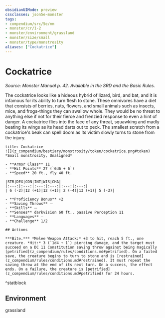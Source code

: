 ```yaml
---
obsidianUIMode: preview
cssclasses: json5e-monster
tags:
- compendium/src/5e/mm
- monster/cr/1-2
- monster/environment/grassland
- monster/size/small
- monster/type/monstrosity
aliases: ["Cockatrice"]
---
```

# Cockatrice
*Source: Monster Manual p. 42. Available in the SRD and the Basic Rules.*  

The cockatrice looks like a hideous hybrid of lizard, bird, and bat, and it is infamous for its ability to turn flesh to stone. These omnivores have a diet that consists of berries, nuts, flowers, and small animals such as insects, mice, and frogs-things they can swallow whole. They would be no threat to anything else if not for their fierce and frenzied response to even a hint of danger. A cockatrice flies into the face of any threat, squawking and madly beating its wings as its head darts out to peck. The smallest scratch from a cockatrice's beak can spell doom as its victim slowly turns to stone from the injury.

```ad-statblock
title: Cockatrice
![](z_compendium/bestiary/monstrosity/token/cockatrice.png#token)
*Small monstrosity, Unaligned*

- **Armor Class** 11 
- **Hit Points** 27 (`6d6 + 6`)
- **Speed** 20 ft., fly 40 ft.

|STR|DEX|CON|INT|WIS|CHA|
|:---:|:---:|:---:|:---:|:---:|:---:|
| 6 (-2)|12 (+1)|12 (+1)| 2 (-4)|13 (+1)| 5 (-3)|

- **Proficiency Bonus** +2
- **Saving Throws** ⏤
- **Skills** ⏤
- **Senses** darkvision 60 ft., passive Perception 11
- **Languages** —
- **Challenge** 1/2

## Actions

***Bite.*** *Melee Weapon Attack:* +3 to hit, reach 5 ft., one creature. *Hit:* 3 (`1d4 + 1`) piercing damage, and the target must succeed on a DC 11 Constitution saving throw against being magically [petrified](z_compendium/rules/conditions.md#petrified). On a failed save, the creature begins to turn to stone and is [restrained](z_compendium/rules/conditions.md#restrained). It must repeat the saving throw at the end of its next turn. On a success, the effect ends. On a failure, the creature is [petrified](z_compendium/rules/conditions.md#petrified) for 24 hours.
```
^statblock

## Environment

grassland